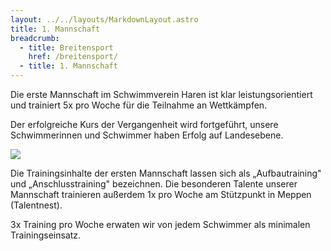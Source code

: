 ```yaml
---
layout: ../../layouts/MarkdownLayout.astro
title: 1. Mannschaft
breadcrumb:
  - title: Breitensport
    href: /breitensport/
  - title: 1. Mannschaft
---
```

Die erste Mannschaft im Schwimmverein Haren ist klar leistungsorientiert und trainiert 5x pro Woche für die Teilnahme an Wettkämpfen.

Der erfolgreiche Kurs der Vergangenheit wird fortgeführt, unsere Schwimmerinnen und Schwimmer haben Erfolg auf Landesebene.

![](/images/uploads/banner.jpeg)

Die Trainingsinhalte der ersten Mannschaft lassen sich als „Aufbautraining" und „Anschlusstraining" bezeichnen. Die besonderen Talente unserer Mannschaft trainieren außerdem 1x pro Woche am Stützpunkt in Meppen (Talentnest).

3x Training pro Woche erwaten wir von jedem Schwimmer als minimalen Trainingseinsatz.